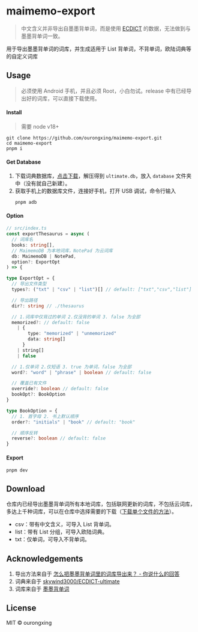 # maimemo-export
> 中文含义并非导出自墨墨背单词，而是使用 [ECDICT](https://github.com/skywind3000/ECDICT-ultimate) 的数据，无法做到与墨墨背单词一致。

用于导出墨墨背单词的词库，并生成适用于 List 背单词，不背单词，欧陆词典等的自定义词库

## Usage
> 必须使用 Android 手机，并且必须 Root，小白勿试。release 中有已经导出好的词库，可以直接下载使用。

#### Install
> 需要 node v18+
```shell
git clone https://github.com/ourongxing/maimemo-export.git
cd maimemo-export
pnpm i
```
#### Get Database
1. 下载词典数据库，[点击下载](ecdict-ultimate-sqlite.zip)，解压得到 `ultimate.db`，放入 `database` 文件夹中（没有就自己新建）。
2. 获取手机上的数据库文件，连接好手机，打开 USB 调试，命令行输入
    ```shell
    pnpm adb
    ```
#### Option
```ts
// src/index.ts
const exportThesaurus = async (
  // 词库名
  books: string[],
  // MaimemoDB 为本地词库，NotePad 为云词库
  db: MaimemoDB | NotePad,
  option?: ExportOpt
) => {
```

```ts
type ExportOpt = {
  // 导出文件类型
  types?: ("txt" | "csv" | "list")[] // default: ["txt","csv","list"]

  // 导出路径
  dir?: string // ./thesaurus

  // 1.词库中仅背过的单词 2.仅没背的单词 3. false 为全部
  memorized?: // default: false
    | {
        type: "memorized" | "unmemorized"
        data: string[]
      }
    | string[]
    | false

  // 1.仅单词 2.仅短语 3. true 为单词，false 为全部
  word?: "word" | "phrase" | boolean // default: false

  // 覆盖已有文件
  override?: boolean // default: false
  bookOpt?: BookOption
}
```
```ts
type BookOption = {
  // 1. 首字母 2. 书上默认顺序
  order?: "initials" | "book" // default: "book"

  // 顺序反转
  reverse?: boolean // default: false
}
```
#### Export
```shell
pnpm dev
```

## Download
仓库内已经导出墨墨背单词所有本地词库，包括联网更新的词库，不包括云词库，多达上千种词库，可以在仓库中选择需要的下载（[下载单个文件的方法](https://blog.csdn.net/u010801439/article/details/81478592)）。

- csv：带有中文含义，可导入 List 背单词。
- list：带有 List 分组，可导入欧陆词典。
- txt：仅单词，可导入不背单词。

## Acknowledgements
1. 导出方法来自于 [怎么把墨墨背单词里的词库导出来？ - 你说什么的回答](https://www.zhihu.com/question/392654371/answer/1345899232)
2. 词典来自于 [skywind3000/ECDICT-ultimate](https://github.com/skywind3000/ECDICT-ultimate)
3. 词库来自于 [墨墨背单词](https://www.maimemo.com/)

## License
MIT © ourongxing
